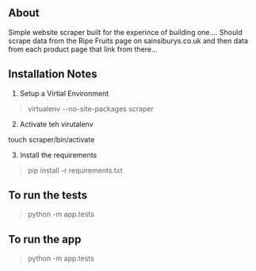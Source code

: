 About
-----

Simple website scraper built for the experince of building one....
Should scrape data from the Ripe Fruits page on sainsiburys.co.uk and then data from each product page that link from there...


Installation Notes
------------------

1. Setup a Virtial Environment

>virtualenv --no-site-packages scraper

2. Activate teh virutalenv

touch scraper/bin/activate

3. Install the requirements

>pip install -r requirements.txt


To run the tests
----------------

>python -m app.tests


To run the app
--------------

>python -m app.tests